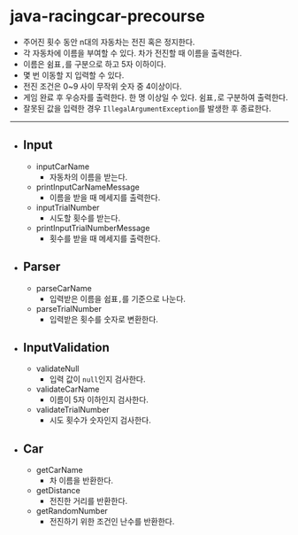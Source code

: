 # java-racingcar-precourse

- 주어진 횟수 동안 n대의 자동차는 전진 혹은 정지한다.
- 각 자동차에 이름을 부여할 수 있다. 차가 전진할 때 이름을 출력한다.
- 이름은 쉼표`,`를 구분으로 하고 5자 이하이다.
- 몇 번 이동할 지 입력할 수 있다.
- 전진 조건은 0~9 사이 무작위 숫자 중 4이상이다.
- 게임 완료 후 우승자를 출력한다. 한 명 이상일 수 있다. 쉼표`,`로 구분하여 출력한다.
- 잘못된 값을 입력한 경우 `IllegalArgumentException`를 발생한 후 종료한다.

---
- Input
  - 
  - inputCarName
    - 자동차의 이름을 받는다.
  - printInputCarNameMessage
    - 이름을 받을 때 메세지를 출력한다.
  - inputTrialNumber
    - 시도할 횟수를 받는다.
  - printInputTrialNumberMessage
    - 횟수를 받을 때 메세지를 출력한다.
- Parser
  - 
  - parseCarName
    - 입력받은 이름을 쉽표`,`를 기준으로 나눈다.
  - parseTrialNumber
    - 입력받은 횟수를 숫자로 변환한다.
- InputValidation
  - 
  - validateNull
    - 입력 값이 `null`인지 검사한다.
  - validateCarName
    - 이름이 5자 이하인지 검사한다.
  - validateTrialNumber
    - 시도 횟수가 숫자인지 검사한다.
- Car
  - 
  - getCarName
    - 차 이름을 반환한다.
  - getDistance
    - 전진한 거리를 반환한다.
  - getRandomNumber
    - 전진하기 위한 조건인 난수를 반환한다.